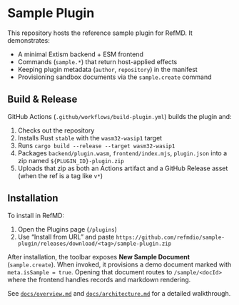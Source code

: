 # Sample Plugin

This repository hosts the reference sample plugin for RefMD. It demonstrates:

- A minimal Extism backend + ESM frontend
- Commands (`sample.*`) that return host-applied effects
- Keeping plugin metadata (`author`, `repository`) in the manifest
- Provisioning sandbox documents via the `sample.create` command

## Build & Release

GitHub Actions (`.github/workflows/build-plugin.yml`) builds the plugin and:

1. Checks out the repository
2. Installs Rust `stable` with the `wasm32-wasip1` target
3. Runs `cargo build --release --target wasm32-wasip1`
4. Packages `backend/plugin.wasm`, `frontend/index.mjs`, `plugin.json` into a
   zip named `${PLUGIN_ID}-plugin.zip`
5. Uploads that zip as both an Actions artifact and a GitHub Release asset (when
   the ref is a tag like `v*`)

## Installation

To install in RefMD:

1. Open the Plugins page (`/plugins`)
2. Use “Install from URL” and paste
   `https://github.com/refmdio/sample-plugin/releases/download/<tag>/sample-plugin.zip`

After installation, the toolbar exposes **New Sample Document** (`sample.create`).
When invoked, it provisions a demo document marked with `meta.isSample = true`.
Opening that document routes to `/sample/<docId>` where the frontend handles
records and markdown rendering.

See [`docs/overview.md`](docs/overview.md) and [`docs/architecture.md`](docs/architecture.md)
for a detailed walkthrough.
